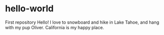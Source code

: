 # hello-world
First repository
Hello! I love to snowboard and hike in Lake Tahoe, and hang with my pup Oliver. California is my happy place. 

